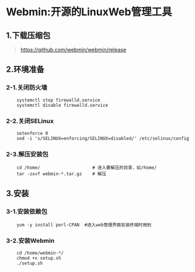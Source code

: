 # Webmin:开源的LinuxWeb管理工具
## 1.下载压缩包
> https://github.com/webmin/webmin/release
## 2.环境准备
### 2-1.关闭防火墙

```
    systemctl stop firewalld.service
    systemctl disable firewalld.service
```
### 2-2.关闭SELinux
```
    setenforce 0
    sed -i 's/SELINUX=enforcing/SELINUX=disabled/' /etc/selinux/config
```
### 2-3.解压安装包
```
    cd /home/                    # 进入要解压的目录，如/home/
    tar -zxvf webmin-*.tar.gz    # 解压
```
## 3.安装
### 3-1.安装依赖包
```
    yum -y install perl-CPAN  #进入web管理界面安装终端时用到
```
### 3-2.安装Webmin
```
    cd /home/webmin-*/
    chmod +x setup.sh
    ./setup.sh
```